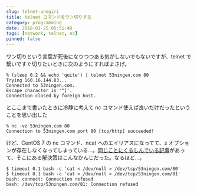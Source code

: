 ```yaml
---
slug: telnet-onegiri
title: telnet コマンドをワン切りする
category: programming
date: 2018-01-25 05:51:48
tags: [network, telnet, nc]
pinned: false
---
```


ワン切りという言葉が死後になりつつある気がしないでもないですが、telnet で繋いですぐ切りたいときに次のようにすればよさげ。

```
% (sleep 0.2 && echo 'quite') | telnet 53ningen.com 80
Trying 160.16.144.83...
Connected to 53ningen.com.
Escape character is '^]'.
Connection closed by foreign host.
```

とここまで書いたときに冷静に考えて nc コマンド使えば良いだけだったということを思い出した

```
% nc -vz 53ningen.com 80
Connection to 53ningen.com port 80 [tcp/http] succeeded!
```

けど、CentOS 7 の nc コマンド、ncat へのエイリアスになってて、z オプションが存在しなくなってしまっている...。[同じことにくるしんでいる記事](https://qiita.com/lumbermill/items/2309b4257d3618b8c501)があって、そこにある解決策はこんなかんじだった。なるほど...。

```
$ timeout 0.1 bash -c 'cat < /dev/null > /dev/tcp/53ningen.com/80'
$ timeout 0.1 bash -c 'cat < /dev/null > /dev/tcp/53ningen.com/81'
bash: connect: Connection refused
bash: /dev/tcp/53ningen.com/81: Connection refused
```
